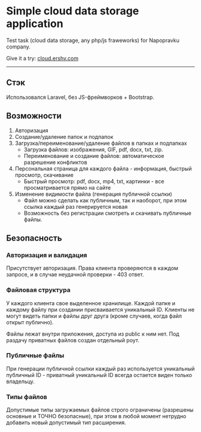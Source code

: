 # Simple cloud data storage application
Test task (cloud data storage, any php/js fraweworks) for Napopravku company.

Give it a try: [cloud.ershv.com](https://cloud.ershv.com)

---

## Стэк
Использовался Laravel, без JS-фреймворков + Bootstrap.

## Возможности
1. Авторизация
2. Создание/удаление папок и подпапок
3. Загрузка/переименование/удаление файлов в папках и подпапках
   - Загрузка файлов: изображения, GIF, pdf, docx, txt, zip.
   - Переименование и создание файлов: автоматическое разрешение конфликтов
4. Персональная страница для каждого файла - информация, быстрый просмотр, скачивание
   - Быстрый просмотр: pdf, docx, mp4, txt, картинки - все просматривается прямо на сайте
5. Изменение видимости файла (генерация публичной ссылки)
   - Файл можно сделать как публичным, так и наоборот, при этом ссылка каждый раз генерируется новая
   - Возможность без регистрации смотреть и скачивать публичные файлы.
   
## Безопасность
### Авторизация и валидация
Присутствует авторизация. Права клиента проверяются в каждом запросе, и в случае неудачной проверки - 403 ответ.

### Файловая структура
У каждого клиента свое выделенное хранилище. Каждой папке и каждому файлу при создании присваивается уникальный ID. Клиенты не могут видеть папки и файлы друг друга (кроме случаев, когда файл открыт публично).

Файлы лежат внутри приложения, доступа из public к ним нет. Под раздачу приватных файлов создан отдельный роут.

### Публичные файлы
При генерации публичной ссылки каждый раз используется уникальный публичный ID - приватный уникальный ID всегда остается виден только владельцу.

### Типы файлов
Допустимые типы загружаемых файлов строго ограничены (разрешены основные и ТОЧНО безопасные), при этом в любой момент нетрудно добавить новый допустимый тип расширения.
